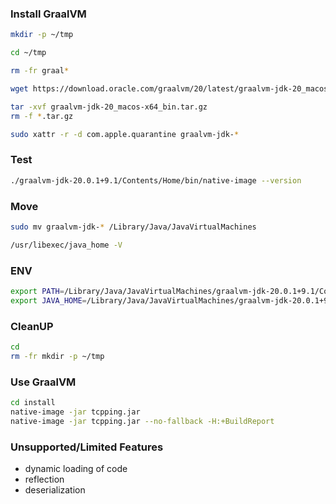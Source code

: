 ### Install GraalVM

```bash
mkdir -p ~/tmp

cd ~/tmp

rm -fr graal*

wget https://download.oracle.com/graalvm/20/latest/graalvm-jdk-20_macos-x64_bin.tar.gz

tar -xvf graalvm-jdk-20_macos-x64_bin.tar.gz
rm -f *.tar.gz

sudo xattr -r -d com.apple.quarantine graalvm-jdk-*
```

### Test

```bash
./graalvm-jdk-20.0.1+9.1/Contents/Home/bin/native-image --version
```

### Move

```bash
sudo mv graalvm-jdk-* /Library/Java/JavaVirtualMachines

/usr/libexec/java_home -V
```

### ENV

```bash
export PATH=/Library/Java/JavaVirtualMachines/graalvm-jdk-20.0.1+9.1/Contents/Home/bin:$PATH
export JAVA_HOME=/Library/Java/JavaVirtualMachines/graalvm-jdk-20.0.1+9.1/Contents/Home
```

### CleanUP

```bash
cd
rm -fr mkdir -p ~/tmp
```

### Use GraalVM

```bash
cd install
native-image -jar tcpping.jar
native-image -jar tcpping.jar --no-fallback -H:+BuildReport
```

### Unsupported/Limited Features

-   dynamic loading of code
-   reflection
-   deserialization
